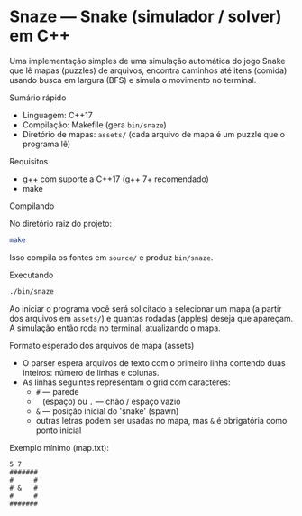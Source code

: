 
# Snaze — Snake (simulador / solver) em C++

Uma implementação simples de uma simulação automática do jogo Snake que lê mapas (puzzles) de arquivos,
encontra caminhos até itens (comida) usando busca em largura (BFS) e simula o movimento no terminal.

Sumário rápido
- Linguagem: C++17
- Compilação: Makefile (gera `bin/snaze`)
- Diretório de mapas: `assets/` (cada arquivo de mapa é um puzzle que o programa lê)

Requisitos
- g++ com suporte a C++17 (g++ 7+ recomendado)
- make

Compilando

No diretório raiz do projeto:

```bash
make
```

Isso compila os fontes em `source/` e produz `bin/snaze`.

Executando

```bash
./bin/snaze
```

Ao iniciar o programa você será solicitado a selecionar um mapa (a partir dos arquivos em `assets/`) e
quantas rodadas (apples) deseja que apareçam. A simulação então roda no terminal, atualizando o mapa.

Formato esperado dos arquivos de mapa (assets)
- O parser espera arquivos de texto com o primeiro linha contendo duas inteiros: número de linhas e colunas.
- As linhas seguintes representam o grid com caracteres:
  - `#` — parede
  - ` ` (espaço) ou `.` — chão / espaço vazio
  - `&` — posição inicial do 'snake' (spawn)
  - outras letras podem ser usadas no mapa, mas `&` é obrigatória como ponto inicial

Exemplo mínimo (map.txt):

```
5 7
#######
#     #
# &   #
#     #
#######
```


